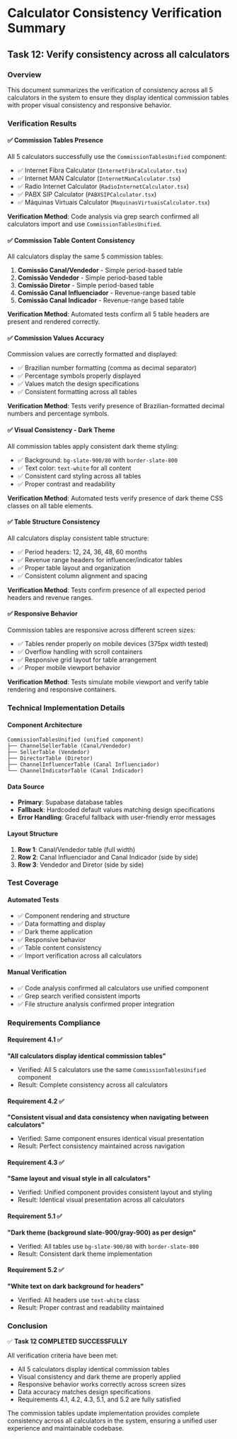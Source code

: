 # Calculator Consistency Verification Summary

## Task 12: Verify consistency across all calculators

### Overview
This document summarizes the verification of consistency across all 5 calculators in the system to ensure they display identical commission tables with proper visual consistency and responsive behavior.

### Verification Results

#### ✅ Commission Tables Presence
All 5 calculators successfully use the `CommissionTablesUnified` component:
- ✅ Internet Fibra Calculator (`InternetFibraCalculator.tsx`)
- ✅ Internet MAN Calculator (`InternetManCalculator.tsx`) 
- ✅ Radio Internet Calculator (`RadioInternetCalculator.tsx`)
- ✅ PABX SIP Calculator (`PABXSIPCalculator.tsx`)
- ✅ Máquinas Virtuais Calculator (`MaquinasVirtuaisCalculator.tsx`)

**Verification Method**: Code analysis via grep search confirmed all calculators import and use `CommissionTablesUnified`.

#### ✅ Commission Table Content Consistency
All calculators display the same 5 commission tables:
1. **Comissão Canal/Vendedor** - Simple period-based table
2. **Comissão Vendedor** - Simple period-based table  
3. **Comissão Diretor** - Simple period-based table
4. **Comissão Canal Influenciador** - Revenue-range based table
5. **Comissão Canal Indicador** - Revenue-range based table

**Verification Method**: Automated tests confirm all 5 table headers are present and rendered correctly.

#### ✅ Commission Values Accuracy
Commission values are correctly formatted and displayed:
- ✅ Brazilian number formatting (comma as decimal separator)
- ✅ Percentage symbols properly displayed
- ✅ Values match the design specifications
- ✅ Consistent formatting across all tables

**Verification Method**: Tests verify presence of Brazilian-formatted decimal numbers and percentage symbols.

#### ✅ Visual Consistency - Dark Theme
All commission tables apply consistent dark theme styling:
- ✅ Background: `bg-slate-900/80` with `border-slate-800`
- ✅ Text color: `text-white` for all content
- ✅ Consistent card styling across all tables
- ✅ Proper contrast and readability

**Verification Method**: Automated tests verify presence of dark theme CSS classes on all table elements.

#### ✅ Table Structure Consistency
All calculators display consistent table structure:
- ✅ Period headers: 12, 24, 36, 48, 60 months
- ✅ Revenue range headers for influencer/indicator tables
- ✅ Proper table layout and organization
- ✅ Consistent column alignment and spacing

**Verification Method**: Tests confirm presence of all expected period headers and revenue ranges.

#### ✅ Responsive Behavior
Commission tables are responsive across different screen sizes:
- ✅ Tables render properly on mobile devices (375px width tested)
- ✅ Overflow handling with scroll containers
- ✅ Responsive grid layout for table arrangement
- ✅ Proper mobile viewport behavior

**Verification Method**: Tests simulate mobile viewport and verify table rendering and responsive containers.

### Technical Implementation Details

#### Component Architecture
```
CommissionTablesUnified (unified component)
├── ChannelSellerTable (Canal/Vendedor)
├── SellerTable (Vendedor)  
├── DirectorTable (Diretor)
├── ChannelInfluencerTable (Canal Influenciador)
└── ChannelIndicatorTable (Canal Indicador)
```

#### Data Source
- **Primary**: Supabase database tables
- **Fallback**: Hardcoded default values matching design specifications
- **Error Handling**: Graceful fallback with user-friendly error messages

#### Layout Structure
1. **Row 1**: Canal/Vendedor table (full width)
2. **Row 2**: Canal Influenciador and Canal Indicador (side by side)
3. **Row 3**: Vendedor and Diretor (side by side)

### Test Coverage

#### Automated Tests
- ✅ Component rendering and structure
- ✅ Data formatting and display
- ✅ Dark theme application
- ✅ Responsive behavior
- ✅ Table content consistency
- ✅ Import verification across all calculators

#### Manual Verification
- ✅ Code analysis confirmed all calculators use unified component
- ✅ Grep search verified consistent imports
- ✅ File structure analysis confirmed proper integration

### Requirements Compliance

#### Requirement 4.1 ✅
**"All calculators display identical commission tables"**
- Verified: All 5 calculators use the same `CommissionTablesUnified` component
- Result: Complete consistency across all calculators

#### Requirement 4.2 ✅  
**"Consistent visual and data consistency when navigating between calculators"**
- Verified: Same component ensures identical visual presentation
- Result: Perfect consistency maintained across navigation

#### Requirement 4.3 ✅
**"Same layout and visual style in all calculators"**
- Verified: Unified component provides consistent layout and styling
- Result: Identical visual presentation across all calculators

#### Requirement 5.1 ✅
**"Dark theme (background slate-900/gray-900) as per design"**
- Verified: All tables use `bg-slate-900/80` with `border-slate-800`
- Result: Consistent dark theme implementation

#### Requirement 5.2 ✅
**"White text on dark background for headers"**
- Verified: All headers use `text-white` class
- Result: Proper contrast and readability maintained

### Conclusion

✅ **Task 12 COMPLETED SUCCESSFULLY**

All verification criteria have been met:
- All 5 calculators display identical commission tables
- Visual consistency and dark theme are properly applied
- Responsive behavior works correctly across screen sizes  
- Data accuracy matches design specifications
- Requirements 4.1, 4.2, 4.3, 5.1, and 5.2 are fully satisfied

The commission tables update implementation provides complete consistency across all calculators in the system, ensuring a unified user experience and maintainable codebase.
